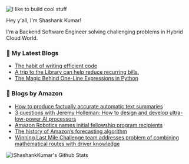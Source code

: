 ![I like to build cool stuff](https://res.cloudinary.com/dt8g3rhcy/image/upload/v1595929574/i_like_to_build_cool_shit._1_nzbwjh.png)

Hey y'all, I'm Shashank Kumar! 

I'm a Backend Software Engineer solving challenging problems in Hybrid Cloud World.

### 📕 My Latest Blogs
<!-- BLOG-POST-LIST:START -->
- [The habit of writing efficient code](https://medium.com/@ishashankkumar/the-habit-of-writing-efficient-code-153b05f04269?source=rss-d24dda280d5f------2)
- [A trip to the Library can help reduce recurring bills.](https://medium.com/swlh/a-trip-to-the-library-can-help-reduce-recurring-bills-23bca495cdf5?source=rss-d24dda280d5f------2)
- [The Magic Behind One-Line Expressions in Python](https://medium.com/swlh/the-magic-behind-one-line-expressions-in-python-816c10180c5c?source=rss-d24dda280d5f------2)
<!-- BLOG-POST-LIST:END -->

### 📕 Blogs by Amazon
<!-- AMAZON-BLOG-POST-LIST:START -->
- [How to produce factually accurate automatic text summaries](https://www.amazon.science/blog/how-to-produce-factually-accurate-automatic-text-summaries)
- [3 questions with Jeremy Holleman: How to design and develop ultra-low-power AI processors](https://www.amazon.science/latest-news/3-questions-with-jeremy-holleman-how-to-design-and-develop-ultra-low-power-ai-processors)
- [Amazon Robotics names initial fellowship program recipients](https://www.amazon.science/academic-engagements/amazon-robotics-names-initial-fellowship-program-recipients)
- [The history of Amazon’s forecasting algorithm](https://www.amazon.science/latest-news/the-history-of-amazons-forecasting-algorithm)
- [Winning Last Mile Challenge team addresses problem of combining mathematical routes with driver knowledge](https://www.amazon.science/academic-engagements/winning-last-mile-challenge-team-addresses-problem-of-combining-mathematical-routes-with-driver-knowledge)
<!-- AMAZON-BLOG-POST-LIST:END -->



<img align="center" alt="iShashankKumar's Github Stats" src="https://github-readme-stats.vercel.app/api?username=ishashankkumar&show_icons=true&hide_border=true" />
